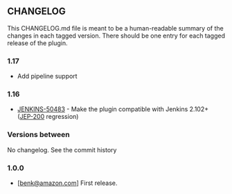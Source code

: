 CHANGELOG
---------

This CHANGELOG.md file is meant to be a human-readable summary of the changes in each
tagged version. There should be one entry for each tagged release of the plugin.

### 1.17
* Add pipeline support

### 1.16

* [JENKINS-50483](https://issues.jenkins-ci.org/browse/JENKINS-50483) -
Make the plugin compatible with Jenkins 2.102+ 
([JEP-200](https://jenkins.io/blog/2018/03/15/jep-200-lts/) regression)

### Versions between 

No changelog. See the commit history

### 1.0.0
* [benk@amazon.com] First release.
